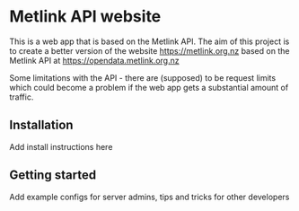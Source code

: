 # Metlink API website
This is a web app that is based on the Metlink API. The aim of this project is to create a better version of the website https://metlink.org.nz based on the Metlink API at https://opendata.metlink.org.nz

Some limitations with the API - there are (supposed) to be request limits which could become a problem if the web app gets a substantial amount of traffic.

## Installation
Add install instructions here

## Getting started

Add example configs for server admins, tips and tricks for other developers